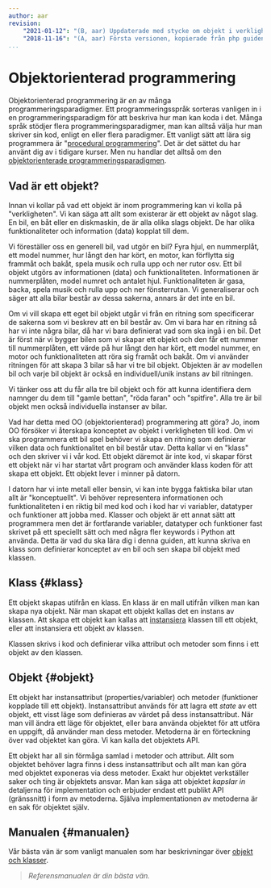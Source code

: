```yaml
---
author: aar
revision:
    "2021-01-12": "(B, aar) Uppdaterade med stycke om objekt i verkligheten till programmering."
    "2018-11-16": "(A, aar) Första versionen, kopierade från php guiden och ändrat."
...
```


Objektorienterad programmering
==================================

Objektorienterad programmering är *en* av många programmeringsparadigmer. Ett programmeringsspråk sorteras vanligen in i en programmeringsparadigm för att beskriva hur man kan koda i det. Många språk stödjer flera programmeringsparadigmer, man kan alltså välja hur man skriver sin kod, enligt en eller flera paradigmer. Ett vanligt sätt att lära sig programmera är "[procedural programmering](https://en.wikipedia.org/wiki/Procedural_programming)". Det är det sättet du har använt dig av i tidigare kurser. Men nu handlar det alltså om den [objektorienterade programmeringsparadigmen](https://en.wikipedia.org/wiki/Object-oriented_programming).



## Vad är ett objekt?

Innan vi kollar på vad ett objekt är inom programmering kan vi kolla på "verkligheten". Vi kan säga att allt som existerar är ett objekt av något slag. En bil, en båt eller en diskmaskin, de är alla olika slags objekt. De har olika funktionaliteter och information (data) kopplat till dem.

Vi föreställer oss en generell bil, vad utgör en bil? Fyra hjul, en nummerplåt, ett model nummer, hur långt den har kört, en motor, kan förflytta sig frammåt och bakåt, spela musik och rulla upp och ner rutor osv. Ett bil objekt utgörs av informationen (data) och funktionaliteten. Informationen är nummerplåten, model numret och antalet hjul. Funktionaliteten är gasa, backa, spela musik och rulla upp och ner fönsterrutan. Vi generaliserar och säger att alla bilar består av dessa sakerna, annars är det inte en bil.

Om vi vill skapa ett eget bil objekt utgår vi från en ritning som specificerar de sakerna som vi beskrev att en bil består av. Om vi bara har en ritning så har vi inte några bilar, då har vi bara definierat vad som ska ingå i en bil. Det är först när vi bygger bilen som vi skapar ett objekt och den får ett nummer till nummerplåten, ett värde på hur långt den har kört, ett model nummer, en motor och funktionaliteten att röra sig framåt och bakåt. Om vi använder ritningen för att skapa 3 bilar så har vi tre bil objekt. Objekten är av modellen bil och varje bil objekt är också en individuell/unik instans av bil ritningen.

Vi tänker oss att du får alla tre bil objekt och för att kunna identifiera dem namnger du dem till "gamle bettan", "röda faran" och "spitfire". Alla tre är bil objekt men också individuella instanser av bilar.

Vad har detta med OO (objektorienterad) programmering att göra? Jo, inom OO försöker vi återskapa konceptet av objekt i verkligheten till kod. Om vi ska programmera ett bil spel behöver vi skapa en ritning som definierar vilken data och funktionalitet en bil består utav. Detta kallar vi en "klass" och den skriver vi i vår kod. Ett objekt däremot är inte kod, vi skapar först ett objekt när vi har startat vårt program och använder klass koden för att skapa ett objekt. Ett objekt lever i minner på datorn.

I datorn har vi inte metall eller bensin, vi kan inte bygga faktiska bilar utan allt är "konceptuellt". Vi behöver representera informationen och funktionaliteten i en riktig bil med kod och i kod har vi variabler, datatyper och funktioner att jobba med. Klasser och objekt är ett annat sätt att programmera men det är fortfarande variabler, datatyper och funktioner fast skrivet på ett speciellt sätt och med några fler keywords i Python att använda. Detta är vad du ska lära dig i denna guiden, att kunna skriva en klass som definierar konceptet av en bil och sen skapa bil objekt med klassen.



Klass {#klass}
----------------------------------

Ett objekt skapas utifrån en klass. En klass är en mall utifrån vilken man kan skapa nya objekt. När man skapat ett objekt kallas det en instans av klassen. Att skapa ett objekt kan kallas att [instansiera](http://en.wikipedia.org/wiki/Instance_(computer_science)) klassen till ett objekt, eller att instansiera ett objekt av klassen.

Klassen skrivs i kod och definierar vilka attribut och metoder som finns i ett objekt av den klassen.



Objekt {#objekt}
----------------------------------

Ett objekt har instansattribut (properties/variabler) och metoder (funktioner kopplade till ett objekt). Instansattribut används för att lagra ett *state* av ett objekt, ett visst läge som definieras av värdet på dess instansattribut. När man vill ändra ett läge för objektet, eller bara använda objektet för att utföra en uppgift, då använder man dess metoder. Metoderna är en förteckning över vad objektet kan göra. Vi kan kalla det objektets API.

Ett objekt har all sin förmåga samlad i metoder och attribut. Allt som objektet behöver lagra finns i dess instansattribut och allt man kan göra med objektet exponeras via dess metoder. Exakt hur objektet verkställer saker och ting är objektets ansvar. Man kan säga att objektet *kapslar in* detaljerna för implementation och erbjuder endast ett publikt API (gränssnitt) i form av metoderna. Själva implementationen av metoderna är en sak för objektet själv. 



Manualen {#manualen}
----------------------------------

Vår bästa vän är som vanligt manualen som har beskrivningar över [objekt och klasser](https://docs.python.org/3/tutorial/classes.html).

> *Referensmanualen är din bästa vän.*
